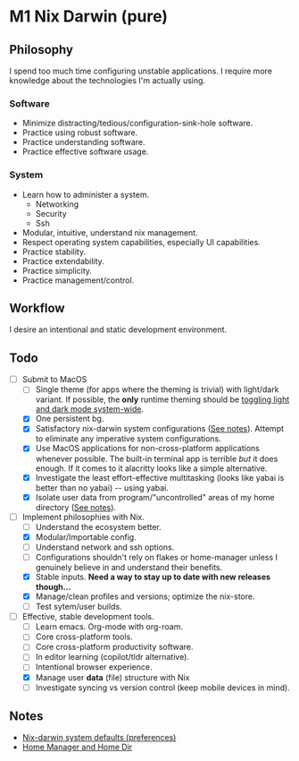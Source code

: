# M1 Nix Darwin (pure)

## Philosophy

I spend too much time configuring unstable applications. I require more knowledge about the technologies I'm actually using.

### Software

-   Minimize distracting/tedious/configuration-sink-hole software.
-   Practice using robust software.
-   Practice understanding software.
-   Practice effective software usage.

### System

-   Learn how to administer a system.
    -   Networking
    -   Security
    -   Ssh
-   Modular, intuitive, understand nix management.
-   Respect operating system capabilities, especially UI capabilities.
-   Practice stability.
-   Practice extendability.
-   Practice simplicity.
-   Practice management/control.

## Workflow

I desire an intentional and static development environment.

## Todo

-   [ ] Submit to MacOS
    -   [ ] Single theme (for apps where the theming is trivial) with light/dark variant. If possible, the **only** runtime theming should be [toggling light and dark mode system-wide](https://grrr.tech/posts/2020/switch-dark-mode-os/).
    -   [X] One persistent bg.
    -   [X] Satisfactory nix-darwin system configurations ([See notes](./notes/nix-darwin-system-defaults.md)). Attempt to eliminate any imperative system configurations.
    -   [X] Use MacOS applications for non-cross-platform applications whenever possible. The built-in terminal app is terrible *but* it does enough. If it comes to it alacritty looks like a simple alternative.
    -   [X] Investigate the least effort-effective multitasking (looks like yabai is better than no yabai) -- using yabai.
    -   [X] Isolate user data from program/"uncontrolled" areas of my home directory ([See notes](./notes/nix-darwin-xdg.md)).
-   [ ] Implement philosophies with Nix.
    -   [ ] Understand the ecosystem better.
    -   [X] Modular/Importable config.
    -   [ ] Understand network and ssh options.
    -   [ ] Configurations shouldn't rely on flakes or home-manager unless I genuinely believe in and understand their benefits.
    -   [X] Stable inputs. **Need a way to stay up to date with new releases though...**
    -   [X] Manage/clean profiles and versions; optimize the nix-store.
    -   [ ] Test sytem/user builds.
-   [ ] Effective, stable development tools.
    -   [ ] Learn emacs. Org-mode with org-roam.
    -   [ ] Core cross-platform tools.
    -   [ ] Core cross-platform productivity software.
    -   [ ] In editor learning (copilot/tldr alternative).
    -   [ ] Intentional browser experience.
    -   [X] Manage user **data** (file) structure with Nix
    -   [ ] Investigate syncing vs version control (keep mobile devices in mind).

## Notes

-   [Nix-darwin system defaults (preferences)](./notes/nix-darwin-system-defaults.md)
-   [Home Manager and Home Dir](./notes/nix-darwin-xdg.md)
